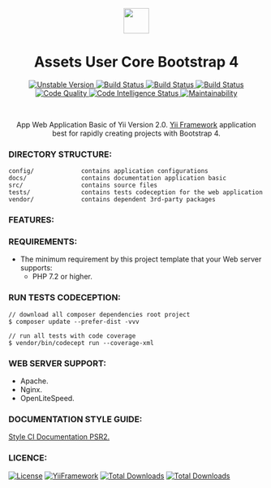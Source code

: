 <p align="center">
    <a href="https://github.com/terabytesoftw/asset-user" target="_blank">
        <img src="https://lh3.googleusercontent.com/D9TFw1F6ddPuheDc_tpNptTdvTg-FNNpjLSBN14X6Sc-3JDiOxfE67rEh4OZfygonx1tKei2b2DEOHDLjF6T3xl8e-rkEEPZeGqLTWcS_v2cBRlyo0vcZLDHG5ivSDGIWCsenbol=w2400" height="50px;">
    </a>
    <h1 align="center">Assets User Core Bootstrap 4</h1>
</p>

<p align="center">
    <a href="https://packagist.org/packages/terabytesoftw/asset-user" target="_blank">
        <img src="https://poser.pugx.org/terabytesoftw/asset-user/v/unstable.svg" alt="Unstable Version">
    </a>
    <a href="https://travis-ci.org/terabytesoftw/asset-user" target="_blank">
        <img src="https://travis-ci.org/terabytesoftw/asset-user.svg?branch=master" alt="Build Status">
    </a>  
    <a href="https://scrutinizer-ci.com/g/terabytesoftw/asset-user/" target="_blank">
        <img src="https://scrutinizer-ci.com/g/terabytesoftw/asset-user/badges/build.png?b=master" alt="Build Status">
    </a>
    <a href="https://scrutinizer-ci.com/g/terabytesoftw/asset-user/" target="_blank">
        <img src="https://scrutinizer-ci.com/g/terabytesoftw/asset-user/badges/coverage.png?b=master" alt="Build Status">
    </a>    
    <a href="https://scrutinizer-ci.com/g/terabytesoftw/asset-user/?branch=master" target="_blank">
     	<img src="https://scrutinizer-ci.com/g/terabytesoftw/asset-user/badges/quality-score.png?b=master" alt="Code Quality">
    </a>
    <a href="https://scrutinizer-ci.com/code-intelligence" target="_blank">
     	<img src="https://scrutinizer-ci.com/g/terabytesoftw/asset-user/badges/code-intelligence.svg?b=master" alt="Code Intelligence Status">
    </a>
    <a href="https://codeclimate.com/github/terabytesoftw/asset-user/maintainability" target="_blank">
        <img src="https://api.codeclimate.com/v1/badges/9bbe65b6fda1abd74c2c/maintainability" alt="Maintainability">
    </a>		
</p>

</br>

<p align="center">
App Web Application Basic of Yii Version 2.0. <a href="http://www.yiiframework.com/" title="Yii Framework" target="_blank">Yii Framework</a> application best for rapidly creating projects with Bootstrap 4.
</p>

### **DIRECTORY STRUCTURE:**

```
config/             contains application configurations
docs/               contains documentation application basic
src/                contains source files
tests/              contains tests codeception for the web application
vendor/             contains dependent 3rd-party packages
```

### **FEATURES:**


### **REQUIREMENTS:**

- The minimum requirement by this project template that your Web server supports:
    - PHP 7.2 or higher.

### **RUN TESTS CODECEPTION:**

~~~
// download all composer dependencies root project
$ composer update --prefer-dist -vvv

// run all tests with code coverage
$ vendor/bin/codecept run --coverage-xml
~~~

### **WEB SERVER SUPPORT:**

- Apache.
- Nginx.
- OpenLiteSpeed.

### **DOCUMENTATION STYLE GUIDE:**

[Style CI Documentation PSR2.](https://docs.styleci.io/presets#psr2)

### **LICENCE:**

[![License](https://poser.pugx.org/terabytesoftw/asset-user/license.svg)](LICENSE.md)
[![YiiFramework](https://img.shields.io/badge/Powered_by-Yii_Framework-green.svg?style=flat)](https://www.yiiframework.com/)
[![Total Downloads](https://poser.pugx.org/terabytesoftw/asset-user/downloads.svg)](https://packagist.org/packages/terabytesoftw/asset-user)
[![Total Downloads](https://github.styleci.io/repos/165419144/shield?branch=master)](https://github.styleci.io/repos/165419144)
